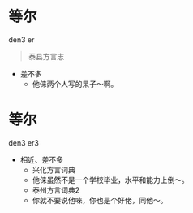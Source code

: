 # 等尔
den3 er
> 泰县方言志
- 差不多
  - 他俫两个人写的杲子～啊。

# 等尔
den3 er3
+ 相近、差不多
  * 兴化方言词典
  - 他俫虽然不是一个学校毕业，水平和能力上倒～。
  * 泰州方言词典2
  - 你就不要说他唻，你也是个好佬，同他～。
